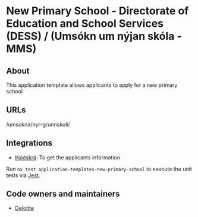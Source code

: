 # New Primary School - Directorate of Education and School Services (DESS) / (Umsókn um nýjan skóla - MMS)

## About

This application template allows applicants to apply for a new primary school

## URLs

/umsoknir/nyr-grunnskoli/

## Integrations

- [Þjóðskrá](https://skra.is): To get the applicants information

Run `nx test application-templates-new-primary-school` to execute the unit tests via [Jest](https://jestjs.io).

## Code owners and maintainers

- [Deloitte](http://www.deloitte.is)
